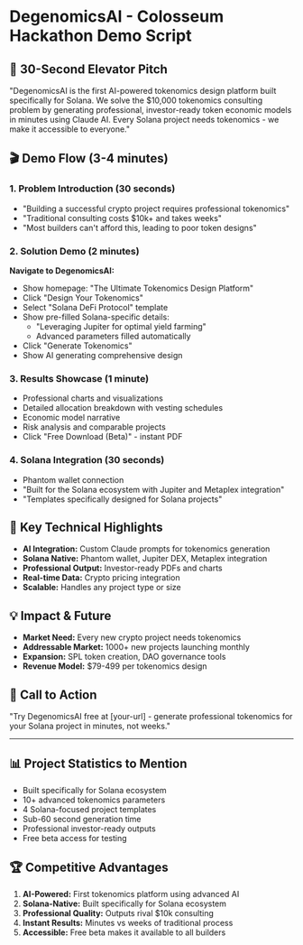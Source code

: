 # DegenomicsAI - Colosseum Hackathon Demo Script

## 🎯 **30-Second Elevator Pitch**
"DegenomicsAI is the first AI-powered tokenomics design platform built specifically for Solana. We solve the $10,000 tokenomics consulting problem by generating professional, investor-ready token economic models in minutes using Claude AI. Every Solana project needs tokenomics - we make it accessible to everyone."

## 🎬 **Demo Flow (3-4 minutes)**

### 1. **Problem Introduction** (30 seconds)
- "Building a successful crypto project requires professional tokenomics"
- "Traditional consulting costs $10k+ and takes weeks"
- "Most builders can't afford this, leading to poor token designs"

### 2. **Solution Demo** (2 minutes)
**Navigate to DegenomicsAI:**
- Show homepage: "The Ultimate Tokenomics Design Platform"
- Click "Design Your Tokenomics"
- Select "Solana DeFi Protocol" template
- Show pre-filled Solana-specific details:
  - "Leveraging Jupiter for optimal yield farming"
  - Advanced parameters filled automatically
- Click "Generate Tokenomics"
- Show AI generating comprehensive design

### 3. **Results Showcase** (1 minute)
- Professional charts and visualizations
- Detailed allocation breakdown with vesting schedules
- Economic model narrative
- Risk analysis and comparable projects
- Click "Free Download (Beta)" - instant PDF

### 4. **Solana Integration** (30 seconds)
- Phantom wallet connection
- "Built for the Solana ecosystem with Jupiter and Metaplex integration"
- "Templates specifically designed for Solana projects"

## 🔑 **Key Technical Highlights**
- **AI Integration:** Custom Claude prompts for tokenomics generation
- **Solana Native:** Phantom wallet, Jupiter DEX, Metaplex integration
- **Professional Output:** Investor-ready PDFs and charts
- **Real-time Data:** Crypto pricing integration
- **Scalable:** Handles any project type or size

## 💡 **Impact & Future**
- **Market Need:** Every new crypto project needs tokenomics
- **Addressable Market:** 1000+ new projects launching monthly
- **Expansion:** SPL token creation, DAO governance tools
- **Revenue Model:** $79-499 per tokenomics design

## 🎯 **Call to Action**
"Try DegenomicsAI free at [your-url] - generate professional tokenomics for your Solana project in minutes, not weeks."

---

## 📊 **Project Statistics to Mention**
- Built specifically for Solana ecosystem
- 10+ advanced tokenomics parameters
- 4 Solana-focused project templates
- Sub-60 second generation time
- Professional investor-ready outputs
- Free beta access for testing

## 🏆 **Competitive Advantages**
1. **AI-Powered:** First tokenomics platform using advanced AI
2. **Solana-Native:** Built specifically for Solana ecosystem
3. **Professional Quality:** Outputs rival $10k consulting
4. **Instant Results:** Minutes vs weeks of traditional process
5. **Accessible:** Free beta makes it available to all builders
